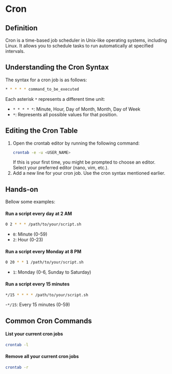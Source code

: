 # Cron

## Definition
Cron is a time-based job scheduler in Unix-like operating systems, including Linux. It allows you to schedule tasks to run automatically at specified intervals. 

## Understanding the Cron Syntax
The syntax for a cron job is as follows:

```bash
* * * * * command_to_be_executed
```

Each asterisk `*` represents a different time unit:

- `* * * * *`: Minute, Hour, Day of Month, Month, Day of Week
- `*`: Represents all possible values for that position.

## Editing the Cron Table
1. Open the crontab editor by running the following command:
    ```bash
    crontab -e -u <USER_NAME>
    ```
    If this is your first time, you might be prompted to choose an editor. Select your preferred editor (nano, vim, etc.).
2. Add a new line for your cron job. Use the cron syntax mentioned earlier.

## Hands-on
Bellow some examples:

#### Run a script every day at 2 AM
```bash
0 2 * * * /path/to/your/script.sh
```
- `0`: Minute (0-59)
- `2`: Hour (0-23)
#### Run a script every Monday at 8 PM
```bash
0 20 * * 1 /path/to/your/script.sh
```
- `1`: Monday (0-6, Sunday to Saturday)
#### Run a script every 15 minutes
```bash
*/15 * * * * /path/to/your/script.sh
```
-`*/15`: Every 15 minutes (0-59)

## Common Cron Commands
#### List your current cron jobs
```bash
crontab -l
```
#### Remove all your current cron jobs
```bash
crontab -r
```